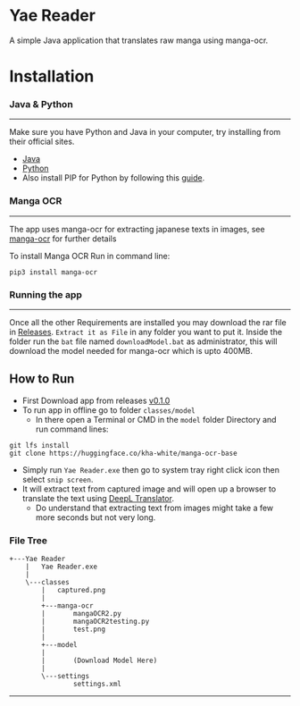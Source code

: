 # Yae Reader

A simple Java application that translates raw manga using manga-ocr.

# Installation
### Java & Python
---
Make sure you have Python and Java in your computer, try installing from their official sites.
- [Java](https://www.oracle.com/java/technologies/downloads/)
- [Python](https://www.python.org/downloads)
- Also install PIP for Python by following this [guide](https://www.geeksforgeeks.org/how-to-install-pip-on-windows/).
### Manga OCR
---
The app uses manga-ocr for extracting japanese texts in images, see [manga-ocr](https://www.python.org/downloads) for further details

To install Manga OCR Run in command line:

```commandline
pip3 install manga-ocr
```
### Running the app
---
Once all the other Requirements are installed you may download the rar file in [Releases](https://github.com/jp319/Yae-Reader/releases).
`Extract it as File` in any folder you want to put it.
Inside the folder run the `bat` file named `downloadModel.bat` as administrator, this will download the model needed for manga-ocr which is upto 400MB.










## How to Run

+ First Download app from releases [v0.1.0](https://github.com/jp319/Yae-Reader/releases/tag/v0.1.0)
+ To run app in offline go to folder `classes/model`   
    * In there open a Terminal or CMD in the `model` folder Directory and run command lines:
```commandline
git lfs install
git clone https://huggingface.co/kha-white/manga-ocr-base
```
+ Simply run `Yae Reader.exe` then go to system tray right click icon then select `snip screen`.
+ It will extract text from captured image and will open up a browser to translate the text using [DeepL Translator](https://www.deepl.com/translator).
    * Do understand that extracting text from images might take a few more seconds but not very long.

### File Tree
```commandline
+---Yae Reader
    |   Yae Reader.exe
    |
    \---classes
        |   captured.png
        |
        +---manga-ocr
        |       mangaOCR2.py
        |       mangaOCR2testing.py
        |       test.png
        |
        +---model
        |
        |       (Download Model Here)
        |
        \---settings
                settings.xml
```
---
